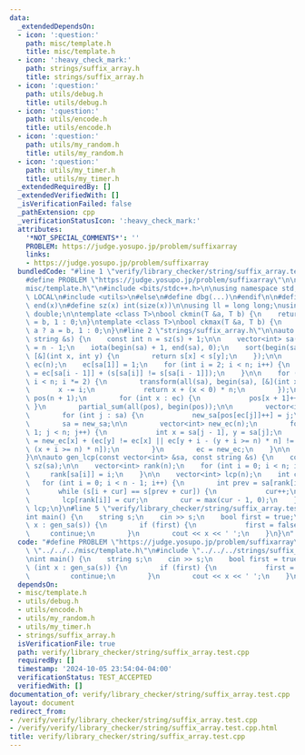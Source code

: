 ```yaml
---
data:
  _extendedDependsOn:
  - icon: ':question:'
    path: misc/template.h
    title: misc/template.h
  - icon: ':heavy_check_mark:'
    path: strings/suffix_array.h
    title: strings/suffix_array.h
  - icon: ':question:'
    path: utils/debug.h
    title: utils/debug.h
  - icon: ':question:'
    path: utils/encode.h
    title: utils/encode.h
  - icon: ':question:'
    path: utils/my_random.h
    title: utils/my_random.h
  - icon: ':question:'
    path: utils/my_timer.h
    title: utils/my_timer.h
  _extendedRequiredBy: []
  _extendedVerifiedWith: []
  _isVerificationFailed: false
  _pathExtension: cpp
  _verificationStatusIcon: ':heavy_check_mark:'
  attributes:
    '*NOT_SPECIAL_COMMENTS*': ''
    PROBLEM: https://judge.yosupo.jp/problem/suffixarray
    links:
    - https://judge.yosupo.jp/problem/suffixarray
  bundledCode: "#line 1 \"verify/library_checker/string/suffix_array.test.cpp\"\n\
    #define PROBLEM \"https://judge.yosupo.jp/problem/suffixarray\"\n\n#line 1 \"\
    misc/template.h\"\n#include <bits/stdc++.h>\n\nusing namespace std;\n\n#ifdef\
    \ LOCAL\n#include <utils>\n#else\n#define dbg(...)\n#endif\n\n#define all(x) begin(x),\
    \ end(x)\n#define sz(x) int(size(x))\n\nusing ll = long long;\nusing ld = long\
    \ double;\n\ntemplate <class T>\nbool ckmin(T &a, T b) {\n    return b < a ? a\
    \ = b, 1 : 0;\n}\ntemplate <class T>\nbool ckmax(T &a, T b) {\n    return b >\
    \ a ? a = b, 1 : 0;\n}\n#line 2 \"strings/suffix_array.h\"\n\nauto gen_sa(const\
    \ string &s) {\n    const int n = sz(s) + 1;\n\n    vector<int> sa(n);\n    sa[0]\
    \ = n - 1;\n    iota(begin(sa) + 1, end(sa), 0);\n    sort(begin(sa) + 1, end(sa),\
    \ [&](int x, int y) {\n        return s[x] < s[y];\n    });\n\n    vector<int>\
    \ ec(n);\n    ec[sa[1]] = 1;\n    for (int i = 2; i < n; i++) {\n        ec[sa[i]]\
    \ = ec[sa[i - 1]] + (s[sa[i]] != s[sa[i - 1]]);\n    }\n\n    for (int i = 1;\
    \ i < n; i *= 2) {\n        transform(all(sa), begin(sa), [&](int x) {\n     \
    \       x -= i;\n            return x + (x < 0) * n;\n        });\n\n        vector<int>\
    \ pos(n + 1);\n        for (int x : ec) {\n            pos[x + 1]++;\n       \
    \ }\n        partial_sum(all(pos), begin(pos));\n\n        vector<int> new_sa(n);\n\
    \        for (int j : sa) {\n            new_sa[pos[ec[j]]++] = j;\n        }\n\
    \        sa = new_sa;\n\n        vector<int> new_ec(n);\n        for (int j =\
    \ 1; j < n; j++) {\n            int x = sa[j - 1], y = sa[j];\n            new_ec[y]\
    \ = new_ec[x] + (ec[y] != ec[x] || ec[y + i - (y + i >= n) * n] != ec[x + i -\
    \ (x + i >= n) * n]);\n        }\n        ec = new_ec;\n    }\n\n    return sa;\n\
    }\n\nauto gen_lcp(const vector<int> &sa, const string &s) {\n    const int n =\
    \ sz(sa);\n\n    vector<int> rank(n);\n    for (int i = 0; i < n; i++) {\n   \
    \     rank[sa[i]] = i;\n    }\n\n    vector<int> lcp(n);\n    int cur = 0;\n \
    \   for (int i = 0; i < n - 1; i++) {\n        int prev = sa[rank[i] - 1];\n \
    \       while (s[i + cur] == s[prev + cur]) {\n            cur++;\n        }\n\
    \        lcp[rank[i]] = cur;\n        cur = max(cur - 1, 0);\n    }\n    return\
    \ lcp;\n}\n#line 5 \"verify/library_checker/string/suffix_array.test.cpp\"\n\n\
    int main() {\n    string s;\n    cin >> s;\n    bool first = true;\n    for (int\
    \ x : gen_sa(s)) {\n        if (first) {\n            first = false;\n       \
    \     continue;\n        }\n        cout << x << ' ';\n    }\n}\n"
  code: "#define PROBLEM \"https://judge.yosupo.jp/problem/suffixarray\"\n\n#include\
    \ \"../../../misc/template.h\"\n#include \"../../../strings/suffix_array.h\"\n\
    \nint main() {\n    string s;\n    cin >> s;\n    bool first = true;\n    for\
    \ (int x : gen_sa(s)) {\n        if (first) {\n            first = false;\n  \
    \          continue;\n        }\n        cout << x << ' ';\n    }\n}"
  dependsOn:
  - misc/template.h
  - utils/debug.h
  - utils/encode.h
  - utils/my_random.h
  - utils/my_timer.h
  - strings/suffix_array.h
  isVerificationFile: true
  path: verify/library_checker/string/suffix_array.test.cpp
  requiredBy: []
  timestamp: '2024-10-05 23:54:04-04:00'
  verificationStatus: TEST_ACCEPTED
  verifiedWith: []
documentation_of: verify/library_checker/string/suffix_array.test.cpp
layout: document
redirect_from:
- /verify/verify/library_checker/string/suffix_array.test.cpp
- /verify/verify/library_checker/string/suffix_array.test.cpp.html
title: verify/library_checker/string/suffix_array.test.cpp
---
```

